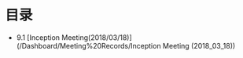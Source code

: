 # 目录

- 9.1 [Inception Meeting(2018/03/18)](/Dashboard/Meeting%20Records/Inception Meeting (2018_03_18))